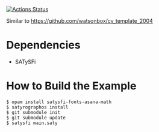 [![Actions Status](https://github.com/MasWag/cv-satysfi/workflows/build/badge.svg)](https://github.com/MasWag/cv-satysfi/actions)

Similar to https://github.com/watsonbox/cv_template_2004

# Dependencies

- SATySFi

# How to Build the Example

```shell
$ opam install satysfi-fonts-asana-math
$ satyrographos install
$ git submodule init
$ git submodule update
$ satysfi main.saty
```

